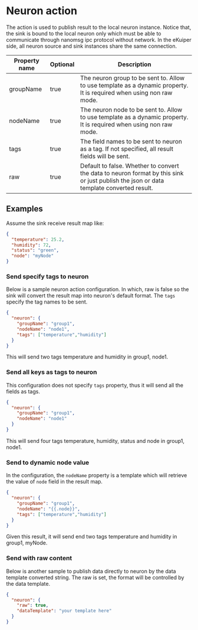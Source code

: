 # Neuron action

The action is used to publish result to the local neuron instance. Notice that, the sink is bound to the local neuron only which must be able to communicate through nanomsg ipc protocol without network. In the eKuiper side, all neuron source and sink instances share the same connection.

| Property name | Optional | Description                                                                                                                             |
|---------------|----------|-----------------------------------------------------------------------------------------------------------------------------------------|
| groupName     | true     | The neuron group to be sent to. Allow to use template as a dynamic property. It is required when using non raw mode.                    |
| nodeName      | true     | The neuron node to be sent to. Allow to use template as a dynamic property. It is required when using non raw mode.                     |
| tags          | true     | The field names to be sent to neuron as a tag. If not specified, all result fields will be sent.                                        |
| raw           | true     | Default to false. Whether to convert the data to neuron format by this sink or just publish the json or data template converted result. |

## Examples

Assume the sink receive result map like:

```json
{
  "temperature": 25.2,
  "humidity": 72,
  "status": "green",
  "node": "myNode"
}
```

### Send specify tags to neuron

Below is a sample neuron action configuration. In which, raw is false so the sink will convert the result map into neuron's default format. The `tags` specify the tag names to be sent.

```json
{
  "neuron": {
    "groupName": "group1",
    "nodeName": "node1",
    "tags": ["temperature","humidity"]
  }
}
```

This will send two tags temperature and humidity in group1, node1.

### Send all keys as tags to neuron

This configuration does not specify `tags` property, thus it will send all the fields as tags.

```json
{
  "neuron": {
    "groupName": "group1",
    "nodeName": "node1"
  }
}
```

This will send four tags temperature, humidity, status and node in group1, node1.

### Send to dynamic node value

In the configuration, the `nodeName` property is a template which will retrieve the value of `node` field in the result map.

```json
{
  "neuron": {
    "groupName": "group1",
    "nodeName": "{{.node}}",
    "tags": ["temperature","humidity"]
  }
}
```

Given this result, it will send end two tags temperature and humidity in group1, myNode.

### Send with raw content

Below is another sample to publish data directly to neuron by the data template converted string. The raw is set, the format will be controlled by the data template.

```json
{
  "neuron": {
    "raw": true,
    "dataTemplate": "your template here"
  }
}
```